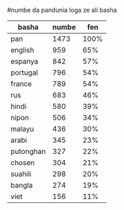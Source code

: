 #numbe da pandunia loga ze ali basha

| basha | numbe | fen |
|-------|-------|-----|
| pan | 1473 | 100% |
| english | 959 | 65% |
| espanya | 842 | 57% |
| portugal | 796 | 54% |
| france | 789 | 54% |
| rus | 683 | 46% |
| hindi | 580 | 39% |
| nipon | 506 | 34% |
| malayu | 436 | 30% |
| arabi | 345 | 23% |
| putonghan | 327 | 22% |
| chosen | 304 | 21% |
| suahili | 298 | 20% |
| bangla | 274 | 19% |
| viet | 156 | 11% |
